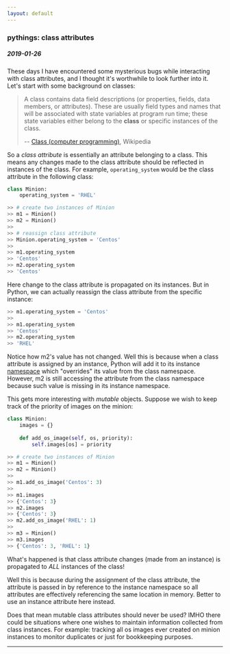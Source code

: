```yaml
---
layout: default
---
```

### pythings: class attributes
##### 2019-01-26

These days I have encountered some mysterious bugs while interacting with class attributes, and
I thought it's worthwhile to look further into it. Let's start with some background on classes:

>
> A class contains data field descriptions (or properties, fields, data members, or attributes). 
> These are usually field types and names that will be associated with state variables at program run time; 
> these state variables either belong to the __class__ or specific instances of the class.
>
> -- [Class (computer programming)](https://en.wikipedia.org/wiki/Class_(computer_programming)#Structure), Wikipedia
> 

So a _class attribute_ is essentially an attribute belonging to a class. This means any changes
made to the class attribute should be reflected in instances of the class. For example, `operating_system` 
would be the class attribute in the following class:

```py
class Minion:
    operating_system = 'RHEL'

>> # create two instances of Minion
>> m1 = Minion()
>> m2 = Minion()
>>
>> # reassign class attribute
>> Minion.operating_system = 'Centos'
>>
>> m1.operating_system
>> 'Centos'
>> m2.operating_system 
>> 'Centos'
```
Here change to the class attribute is propagated on its instances. But in Python, we can actually
reassign the class attribute from the specific instance:
```py
>> m1.operating_system = 'Centos'
>>
>> m1.operating_system
>> 'Centos'
>> m2.operating_system
>> 'RHEL'
```
Notice how m2's value has not changed. Well this is because when a class attribute is assigned
by an instance, Python will add it to its instance [namespace](https://docs.python.org/2.7/tutorial/classes.html#python-scopes-and-namespaces) 
which "overrides" its value from the class namespace. 
However, m2 is still accessing the attribute from the class namespace because such value is missing in its instance namespace. 

This gets more interesting with _mutable_ objects. Suppose we wish to keep track of the priority
of images on the minion:

```py
class Minion:
    images = {}
    
    def add_os_image(self, os, priority):
        self.images[os] = priority

>> # create two instances of Minion
>> m1 = Minion()
>> m2 = Minion()
>>
>> m1.add_os_image('Centos': 3)
>> 
>> m1.images
>> {'Centos': 3}
>> m2.images
>> {'Centos': 3}
>> m2.add_os_image('RHEL': 1)
>> 
>> m3 = Minion()
>> m3.images
>> {'Centos': 3, 'RHEL': 1}
``` 
What's happened is that class attribute changes (made from an instance) is propagated to _ALL_ instances of the class!

Well this is because during the assignment of the class attribute, the attribute is passed in by reference
to the instance namespace so all attributes are effectively referencing the same location in memory. 
Better to use an instance attribute here instead. 

Does that mean mutable class attributes should never be used? IMHO there could be situations where
 one wishes to maintain information collected from class instances. For example:
tracking all os images ever created on minion instances to monitor duplicates or just for bookkeeping purposes.  

* * *


